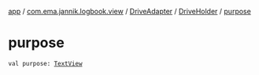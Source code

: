 [app](../../../index.md) / [com.ema.jannik.logbook.view](../../index.md) / [DriveAdapter](../index.md) / [DriveHolder](index.md) / [purpose](./purpose.md)

# purpose

`val purpose: `[`TextView`](https://developer.android.com/reference/android/widget/TextView.html)